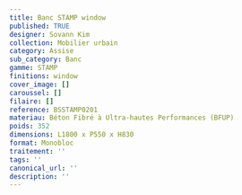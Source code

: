 ```yaml
---
title: Banc STAMP window 
published: TRUE
designer: Sovann Kim
collection: Mobilier urbain
category: Assise
sub_category: Banc
gamme: STAMP
finitions: window
cover_image: []
caroussel: []
filaire: []
reference: BSSTAMP0201
materiau: Béton Fibré à Ultra-hautes Performances (BFUP)
poids: 352
dimensions: L1800 x P550 x H830 
format: Monobloc
traitement: ''
tags: ''
canonical_url: ''
description: ''
---
```

